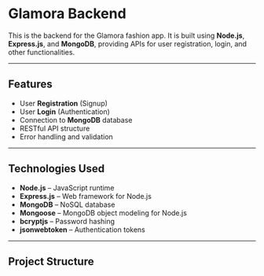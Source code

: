 # Glamora Backend

This is the backend for the Glamora fashion app. It is built using **Node.js**, **Express.js**, and **MongoDB**, providing APIs for user registration, login, and other functionalities.

---

## Features

- User **Registration** (Signup)
- User **Login** (Authentication)
- Connection to **MongoDB** database
- RESTful API structure
- Error handling and validation

---

## Technologies Used

- **Node.js** – JavaScript runtime
- **Express.js** – Web framework for Node.js
- **MongoDB** – NoSQL database
- **Mongoose** – MongoDB object modeling for Node.js
- **bcryptjs** – Password hashing
- **jsonwebtoken** – Authentication tokens

---

## Project Structure

